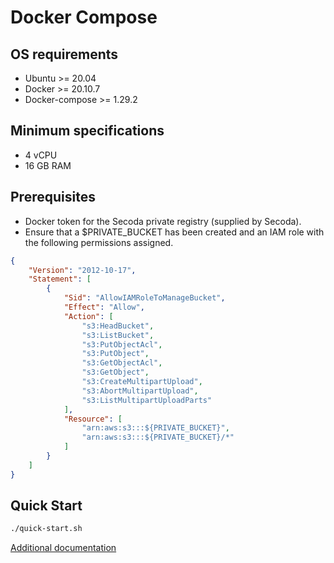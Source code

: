 # Docker Compose

## OS requirements

* Ubuntu >= 20.04
* Docker >= 20.10.7
* Docker-compose >= 1.29.2

## Minimum specifications

* 4 vCPU
* 16 GB RAM

## Prerequisites

* Docker token for the Secoda private registry (supplied by Secoda).
* Ensure that a $PRIVATE_BUCKET has been created and an IAM role with the following permissions assigned.
```json
{
    "Version": "2012-10-17",
    "Statement": [
        {
            "Sid": "AllowIAMRoleToManageBucket",
            "Effect": "Allow",
            "Action": [
                "s3:HeadBucket",
                "s3:ListBucket",
                "s3:PutObjectAcl",
                "s3:PutObject",
                "s3:GetObjectAcl",
                "s3:GetObject",
                "s3:CreateMultipartUpload",
                "s3:AbortMultipartUpload",
                "s3:ListMultipartUploadParts"
            ],
            "Resource": [
                "arn:aws:s3:::${PRIVATE_BUCKET}",
                "arn:aws:s3:::${PRIVATE_BUCKET}/*"
            ]
        }
    ]
}
```

## Quick Start

```bash
./quick-start.sh
```

[Additional documentation](https://www.notion.so/secoda/On-Prem-Deployment-bfc6e9c1f9f649349d8fb2722928dd6c)
